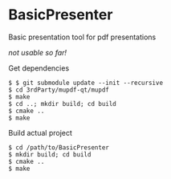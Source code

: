 BasicPresenter
==============

Basic presentation tool for pdf presentations


*not usable so far!*

Get dependencies
<pre><code>$ $ git submodule update --init --recursive
$ cd 3rdParty/mupdf-qt/mupdf
$ make
$ cd ..; mkdir build; cd build
$ cmake ..
$ make</pre></code>

Build actual project
<pre><code>$ cd /path/to/BasicPresenter
$ mkdir build; cd build
$ cmake ..
$ make</pre></code>
